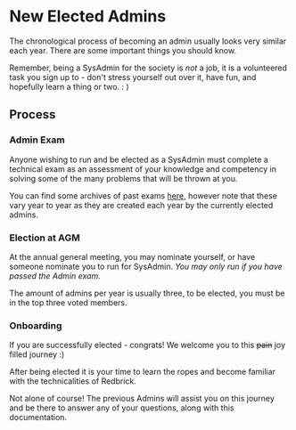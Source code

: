 # New Elected Admins

The chronological process of becoming an admin usually looks very similar each year. There are some important things you should know.

Remember, being a SysAdmin for the society is *not* a job, it is a volunteered task you sign up to - don't stress yourself out over it, have fun, and hopefully learn a thing or two.  : )

## Process

### Admin Exam

Anyone wishing to run and be elected as a SysAdmin must complete a technical exam as an assessment of your knowledge and competency in solving some of the many problems that will be thrown at you.

You can find some archives of past exams [here](https://github.com/theycallmemac/redbrick-admin-exams/tree/master/exams), however note that these vary year to year as they are created each year by the currently elected admins.

### Election at AGM

At the annual general meeting, you may nominate yourself, or have someone nominate you to run for SysAdmin. *You may only run if you have passed the Admin exam.*

The amount of admins per year is usually three, to be elected, you must be in the top three voted members.

### Onboarding

If you are successfully elected - congrats! We welcome you to this <strike>pain</strike> joy filled journey :)

After being elected it is your time to learn the ropes and become familiar with the technicalities of Redbrick.

Not alone of course! The previous Admins will assist you on this journey and be there to answer any of your questions, along with this documentation.
